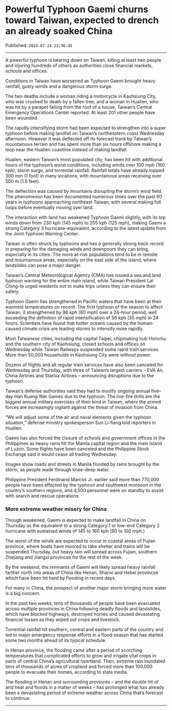# Powerful Typhoon Gaemi churns toward Taiwan, expected to drench an already soaked China

Published :`2024-07-24 23:36:45`

---

A powerful typhoon is bearing down on Taiwan, killing at least two people and injuring hundreds of others as authorities close financial markets, schools and offices.

Conditions in Taiwan have worsened as Typhoon Gaemi brought heavy rainfall, gusty winds and a dangerous storm surge.

The two deaths include a woman riding a motorcycle in Kaohsiung City, who was crushed to death by a fallen tree, and a woman in Hualien, who was hit by a parapet falling from the roof of a house, Taiwan’s Central Emergency Operations Center reported. At least 201 other people have been wounded.

The rapidly intensifying storm had been expected to strengthen into a super typhoon before making landfall on Taiwan’s northeastern coast Wednesday afternoon. However it was deflected off its forecast track by Taiwan’s mountainous terrain and has spent more than six hours offshore making a loop near the Hualien coastline instead of making landfall.

Hualien, eastern Taiwan’s most populated city, has been hit with additional hours of the typhoon’s worst conditions, including winds over 100 mph (160 kph), storm surge, and torrential rainfall. Rainfall totals have already topped 300 mm (1 foot) in many locations, with mountainous areas receiving over 500 m (1.5 feet).

The deflection was caused by mountains disrupting the storm’s wind field. The phenomenon has been documented numerous times over the past 60 years in typhoons approaching northeast Taiwan, with several making full loops before eventually moving over land.

The interaction with land has weakened Typhoon Gaemi slightly, with its top winds down from 230 kph (145 mph) to 205 kph (125 mph), making Gaemi a strong Category 3 hurricane-equivalent, according to the latest update from the Joint Typhoon Warning Center.

Taiwan is often struck by typhoons and has a generally strong track record in preparing for the damaging winds and downpours they can bring, especially in its cities. The more at-risk populations tend to be in remote and mountainous areas, especially on the east side of the island, where landslides can pose a major danger.

Taiwan’s Central Meteorological Agency (CMA) has issued a sea and land typhoon warning for the entire main island, while Taiwan President Lai Ching-te urged residents not to make trips unless they can ensure their safety.

Typhoon Gaemi has strengthened in Pacific waters that have been at their warmest temperatures on record. The first typhoon of the season to affect Taiwan, it strengthened by 96 kph (60 mph) over a 24-hour period, well exceeding the definition of rapid intensification of 56 kph (35 mph) in 24 hours. Scientists have found that hotter oceans caused by the human-caused climate crisis are leading storms to intensify more rapidly.

Most Taiwanese cities, including the capital Taipei, chipmaking hub Hsinchu and the southern city of Kaohsiung, closed schools and offices on Wednesday while Taiwan Railways suspended some rapid train services. More than 50,000 households in Kaohsiung City were without power.

Dozens of flights and all regular train services have also been canceled for Wednesday and Thursday, with three of Taiwan’s largest carriers – EVA Air, China Airlines and Starlux Airlines – announcing disruptions due to the typhoon.

Taiwan’s defense authorities said they had to modify ongoing annual five-day Han Kuang War Games due to the typhoon. The live-fire drills are the biggest annual military exercises of their kind in Taiwan, where the armed forces are increasingly vigilant against the threat of invasion from China.

“We will adjust some of the air and naval elements given the typhoon situation,” defense ministry spokesperson Sun Li-fiang told reporters in Hualien.

Gaemi has also forced the closure of schools and government offices in the Philippines as heavy rains hit the Manila capital region and the main island of Luzon. Some flights have been canceled and the Philippine Stock Exchange said it would cease all trading Wednesday.

Images show roads and streets in Manila flooded by rains brought by the storm, as people wade through knee-deep water.

Philippine President Ferdinand Marcos Jr. earlier said more than 770,000 people have been affected by the typhoon and southwest monsoon in the country’s southern regions, and 4,500 personnel were on standby to assist with search and rescue operations.

### More extreme weather misery for China

Though weakened, Gaemi is expected to make landfall in China on Thursday as the equivalent to a strong Category 1 or low-end Category 2 hurricane with sustained winds of 145 to 160 kph (90 to 100 mph.)

The worst of the winds are expected to occur in coastal areas of Fujian province, where boats have moored to take shelter and trains will be suspended Thursday, but heavy rain will spread across Fujian, southern Zhejiang and Jiangxi provinces for the rest of the week.

By the weekend, the remnants of Gaemi will likely spread heavy rainfall farther north into areas of China like Henan, Shanxi and Hebei provinces which have been hit hard by flooding in recent days.

For many in China, the prospect of another major storm bringing more water is a big concern.

In the past two weeks, tens of thousands of people have been evacuated across multiple provinces in China following deadly floods and landslides, which have blocked highways, destroyed homes and caused devastating financial losses as they wiped out crops and livestock.

Torrential rainfall hit southern, central and eastern parts of the country and led to major emergency response efforts in a flood season that has started some two months ahead of its typical schedule.

In Henan province, the flooding came after a period of scorching temperatures that complicated efforts to grow and irrigate vital crops in parts of central China’s agricultural heartland. Then, extreme rain inundated tens of thousands of acres of cropland and forced more than 100,000 people to evacuate their homes, according to state media.

The flooding in Henan and surrounding provinces – and the double hit of arid heat and floods in a matter of weeks – has prolonged what has already been a devastating period of extreme weather across China that’s forecast to continue.

---

